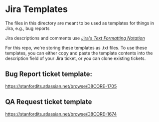 # Jira Templates

The files in this directory are meant to be used as templates for things in Jira, e.g., bug reports

Jira descriptions and comments use [Jira's *Text Formatting Notation*](https://jira.atlassian.com/secure/WikiRendererHelpAction.jspa)

For this repo, we're storing these templates as .txt files. To use these templates, you can either copy and paste the template contents into the description field of your Jira ticket, or you can clone existing tickets.

## Bug Report ticket template:
https://stanfordits.atlassian.net/browse/D8CORE-1705

## QA Request ticket template
https://stanfordits.atlassian.net/browse/D8CORE-1674
